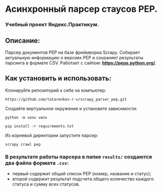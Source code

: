 
# Асинхронный парсер стаусов PEP.
### Учебный проект Яндекс.Практикум. 
## Описание:
Парсер документов PEP на базе фреймворка Scrapy.
Собирает актуальную информацию о версиях PEP и сохраняет 
результаты парсинга в формате CSV.
Работает с сайтом:
**https://peps.python.org/**.

## Как установить и использовать:

Клонируйте репозиторий к себе на компьютер:
```
https://github.com/tatarenkov-r-v/scrapy_parser_pep.git
```

Cоздайте виртуальное окружение и установите зависимости:
```
python -m venv venv
```
```
pip install -r requirements.txt
```
Из корневой директории запустите парсер:
```
scrapy crawl pep
```

### В результате работы парсера в папке `results/` создаются два файла формата `.csv`:
* первый содержит общий список PEP (номер, название и статус);
* второй содержит результат подсчета общего количество каждого статуса и сумму всех статусов.
